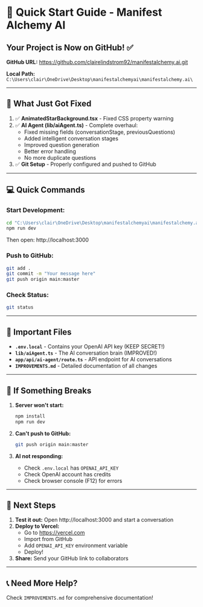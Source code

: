 # 🚀 Quick Start Guide - Manifest Alchemy AI

## Your Project is Now on GitHub! ✅

**GitHub URL:** https://github.com/clairelindstrom92/manifestalchemy.ai.git

**Local Path:** `C:\Users\clair\OneDrive\Desktop\manifestalchemyai\manifestalchemy.ai\`

---

## 🎯 What Just Got Fixed

1. ✅ **AnimatedStarBackground.tsx** - Fixed CSS property warning
2. ✅ **AI Agent (lib/aiAgent.ts)** - Complete overhaul:
   - Fixed missing fields (conversationStage, previousQuestions)
   - Added intelligent conversation stages
   - Improved question generation
   - Better error handling
   - No more duplicate questions
3. ✅ **Git Setup** - Properly configured and pushed to GitHub

---

## 💻 Quick Commands

### Start Development:
```bash
cd "C:\Users\clair\OneDrive\Desktop\manifestalchemyai\manifestalchemy.ai"
npm run dev
```
Then open: http://localhost:3000

### Push to GitHub:
```bash
git add .
git commit -m "Your message here"
git push origin main:master
```

### Check Status:
```bash
git status
```

---

## 🔑 Important Files

- **`.env.local`** - Contains your OpenAI API key (KEEP SECRET!)
- **`lib/aiAgent.ts`** - The AI conversation brain (IMPROVED!)
- **`app/api/ai-agent/route.ts`** - API endpoint for AI conversations
- **`IMPROVEMENTS.md`** - Detailed documentation of all changes

---

## 🐛 If Something Breaks

1. **Server won't start:**
   ```bash
   npm install
   npm run dev
   ```

2. **Can't push to GitHub:**
   ```bash
   git push origin main:master
   ```

3. **AI not responding:**
   - Check `.env.local` has `OPENAI_API_KEY`
   - Check OpenAI account has credits
   - Check browser console (F12) for errors

---

## 🎉 Next Steps

1. **Test it out:** Open http://localhost:3000 and start a conversation
2. **Deploy to Vercel:**
   - Go to https://vercel.com
   - Import from GitHub
   - Add `OPENAI_API_KEY` environment variable
   - Deploy!
3. **Share:** Send your GitHub link to collaborators

---

## 📞 Need More Help?

Check `IMPROVEMENTS.md` for comprehensive documentation!

